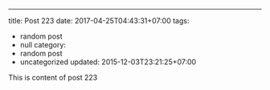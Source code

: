 ---
title: Post 223
date: 2017-04-25T04:43:31+07:00
tags:
  - random post
  - null
category:
  - random post
  - uncategorized
updated: 2015-12-03T23:21:25+07:00

This is content of post 223